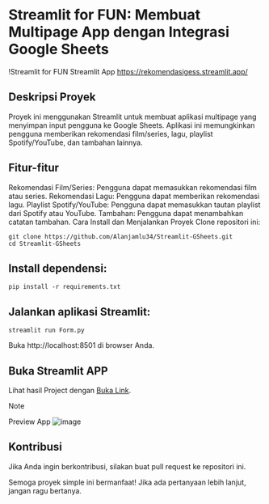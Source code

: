 # Streamlit for FUN: Membuat Multipage App dengan Integrasi Google Sheets
!Streamlit for FUN
Streamlit App
https://rekomendasigess.streamlit.app/

## Deskripsi Proyek
Proyek ini menggunakan Streamlit untuk membuat aplikasi multipage yang menyimpan input pengguna ke Google Sheets. Aplikasi ini memungkinkan pengguna memberikan rekomendasi film/series, lagu, playlist Spotify/YouTube, dan tambahan lainnya.

## Fitur-fitur
Rekomendasi Film/Series: Pengguna dapat memasukkan rekomendasi film atau series.
Rekomendasi Lagu: Pengguna dapat memberikan rekomendasi lagu.
Playlist Spotify/YouTube: Pengguna dapat memasukkan tautan playlist dari Spotify atau YouTube.
Tambahan: Pengguna dapat menambahkan catatan tambahan.
Cara Install dan Menjalankan Proyek
Clone repositori ini:
```
git clone https://github.com/Alanjamlu34/Streamlit-GSheets.git
cd Streamlit-GSheets
```
## Install dependensi:
```
pip install -r requirements.txt
```

## Jalankan aplikasi Streamlit:
```streamlit run Form.py```

Buka http://localhost:8501 di browser Anda.

## Buka Streamlit APP
Lihat hasil Project dengan [Buka Link](https://rekomendasigess.streamlit.app/).
>[!NOTE]
> Preview App
![image](https://github.com/Alanjamlu34/Streamlit-GSheets/assets/142156489/7644f4a1-873f-4880-ab9b-35eb6c255ac5)



## Kontribusi
Jika Anda ingin berkontribusi, silakan buat pull request ke repositori ini.

Semoga proyek simple ini bermanfaat! Jika ada pertanyaan lebih lanjut, jangan ragu bertanya.

